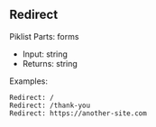 ## Redirect

Piklist Parts: forms

* Input:  string
* Returns:  string

Examples:
```
Redirect: /
Redirect: /thank-you
Redirect: https://another-site.com
```
